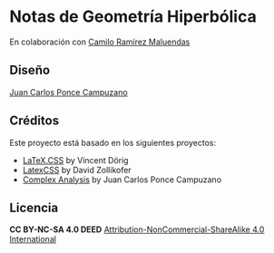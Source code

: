 # Notas de Geometría Hiperbólica

En colaboración con [Camilo Ramírez Maluendas](https://sites.google.com/view/camilo-ramirez-maluendas/p%C3%A1gina-principal)

## Diseño

[Juan Carlos Ponce Campuzano](https://www.jcponce.com/)

## Créditos

Este proyecto está basado en los siguientes proyectos:

- [LaTeX.CSS](https://github.com/vincentdoerig/latex-css) by Vincent Dörig
- [LatexCSS](https://github.com/davidrzs/latexcss) by David Zollikofer
- [Complex Analysis](https://github.com/complex-analysis) by Juan Carlos Ponce Campuzano

## Licencia

**CC BY-NC-SA 4.0 DEED** [Attribution-NonCommercial-ShareAlike 4.0 International](https://github.com/geometria-hiperbolica/geometria-hiperbolica.github.io?tab=License-1-ov-file)